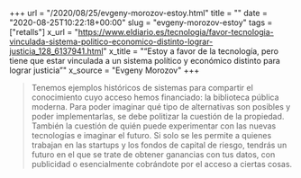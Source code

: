 +++
url = "/2020/08/25/evgeny-morozov-estoy.html"
title = ""
date = "2020-08-25T10:22:18+00:00"
slug = "evgeny-morozov-estoy"
tags = ["retalls"]
x_url = "https://www.eldiario.es/tecnologia/favor-tecnologia-vinculada-sistema-politico-economico-distinto-lograr-justicia_128_6137941.html"
x_title = "“Estoy a favor de la tecnología, pero tiene que estar vinculada a un sistema político y económico distinto para lograr justicia”"
x_source = "Evgeny Morozov"
+++


> Tenemos ejemplos históricos de sistemas para compartir el conocimiento cuyo acceso hemos financiado: la biblioteca pública moderna. Para poder imaginar qué tipo de alternativas son posibles y poder implementarlas, se debe politizar la cuestión de la propiedad. También la cuestión de quién puede experimentar con las nuevas tecnologías e imaginar el futuro. Si solo se les permite a quienes trabajan en las startups y los fondos de capital de riesgo, tendrás un futuro en el que se trate de obtener ganancias con tus datos, con publicidad o esencialmente cobrándote por el acceso a ciertas cosas.
